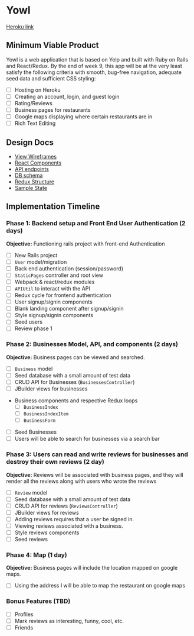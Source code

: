 # Yowl

[Heroku link][heroku]

[heroku]: https://yowler.herokuapp.com/

## Minimum Viable Product

Yowl is a web application that is based on Yelp and built with Ruby on Rails and React/Redux. By the end of week 9, this app will be at the very least satisfy the following
criteria with smooth, bug-free navigation, adequate seed data and sufficient CSS styling:

- [ ] Hosting on Heroku
- [ ] Creating an account, login, and guest login
- [ ] Rating/Reviews
- [ ] Business pages for restaurants
- [ ] Google maps displaying where certain restaurants are in
- [ ] Rich Text Editing

## Design Docs
* [View Wireframes][wireframes]
* [React Components][components]
* [API endpoints][api-endpoints]
* [DB schema][schema]
* [Redux Structure][redux-structure]
* [Sample State][sample-state]

[wireframes]: docs/wireframes
[components]: docs/component-heirarchy.md
[redux-structure]: docs/redux-structure.md
[sample-state]: docs/sample-state.md
[api-endpoints]: docs/api-endpoints.md
[schema]: docs/schema.md

## Implementation Timeline

### Phase 1: Backend setup and Front End User Authentication (2 days)

**Objective:** Functioning rails project with front-end Authentication

- [ ] New Rails project
- [ ] `User` model/migration
- [ ] Back end authentication (session/password)
- [ ] `StaticPages` controller and root view
- [ ] Webpack & react/redux modules
- [ ] `APIUtil` to interact with the API
- [ ] Redux cycle for frontend authentication
- [ ] User signup/signin components
- [ ] Blank landing component after signup/signin
- [ ] Style signup/signin components
- [ ] Seed users
- [ ] Review phase 1

### Phase 2: Businesses Model, API, and components (2 days)

**Objective:** Business pages can be viewed and searched.

- [ ] `Business` model
- [ ] Seed database with a small amount of test data
- [ ] CRUD API for Businesses (`BusinessesController`)
- [ ] JBuilder views for businesses
- Business components and respective Redux loops
  - [ ] `BusinessIndex`
  - [ ] `BusinessIndexItem`
  - [ ] `BusinessForm`
- [ ] Seed Businesses
- [ ] Users will be able to search for businesses via a search bar

### Phase 3: Users can read and write reviews for businesses and destroy their own reviews (2 day)

**Objective:** Reviews will be associated with business pages, and they will render all the reviews along with users who wrote the reviews

- [ ] `Review` model
- [ ] Seed database with a small amount of test data
- [ ] CRUD API for reviews (`ReviewsController`)
- [ ] JBuilder views for reviews
- [ ] Adding reviews requires that a user be signed in.
- [ ] Viewing reviews associated with a business.
- [ ] Style reviews components
- [ ] Seed reviews

### Phase 4: Map (1 day)

**Objective:** Business pages will include the location mapped on google maps.

- [ ] Using the address I will be able to map the restaurant on google maps


### Bonus Features (TBD)
- [ ] Profiles
- [ ] Mark reviews as interesting, funny, cool, etc.
- [ ] Friends
